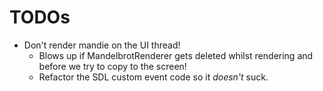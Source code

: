 # TODOs
- Don't render mandie on the UI thread!
  - Blows up if MandelbrotRenderer gets deleted whilst rendering and before we try to copy to the screen!
  - Refactor the SDL custom event code so it _doesn't_ suck.
